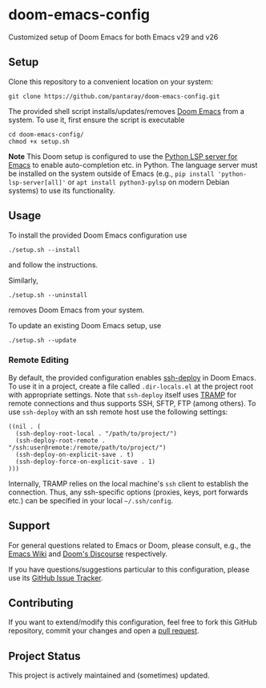 # doom-emacs-config
Customized setup of Doom Emacs for both Emacs v29 and v26

## Setup 

Clone this repository to a convenient location on your system:

``` shell
git clone https://github.com/pantaray/doom-emacs-config.git
```

The provided shell script installs/updates/removes [Doom Emacs](https://github.com/doomemacs/doomemacs)
from a system. To use it, first ensure the script is executable 

``` shell
cd doom-emacs-config/
chmod +x setup.sh
```

**Note** This Doom setup is configured to use the 
[Python LSP server for Emacs](https://emacs-lsp.github.io/lsp-mode/page/lsp-pylsp/) 
to enable auto-completion etc. in Python. The language server must be installed 
on the system outside of Emacs (e.g., `pip install 'python-lsp-server[all]'` or 
`apt install python3-pylsp` on modern Debian systems) to use its functionality. 

## Usage 

To install the provided Doom Emacs configuration use 

``` shell
./setup.sh --install
```

and follow the instructions. 

Similarly, 

``` shell
./setup.sh --uninstall
```

removes Doom Emacs from your system. 

To update an existing Doom Emacs setup, use 

``` shell
./setup.sh --update
```

### Remote Editing 

By default, the provided configuration enables
[ssh-deploy](https://github.com/cjohansson/emacs-ssh-deploy/tree/master) in Doom Emacs. 
To use it in a project, create a file called `.dir-locals.el` at the project root with 
appropriate settings. Note that `ssh-deploy` itself uses 
[TRAMP](https://www.gnu.org/software/tramp/) for remote connections 
and thus supports SSH, SFTP, FTP (among others). To use `ssh-deploy` with an 
ssh remote host use the following settings:

``` shell
((nil . (
  (ssh-deploy-root-local . "/path/to/project/")
  (ssh-deploy-root-remote . "/ssh:user@remote:/remote/path/to/project/")
  (ssh-deploy-on-explicit-save . t)
  (ssh-deploy-force-on-explicit-save . 1)
)))
```

Internally, TRAMP relies on the local machine's `ssh` client to establish the 
connection. Thus, any ssh-specific options (proxies, keys, port forwards etc.) 
can be specified in your local `~/.ssh/config`. 

## Support

For general questions related to Emacs or Doom, please consult, e.g., the 
[Emacs Wiki](https://www.emacswiki.org/) and [Doom's Discourse](https://discourse.doomemacs.org/)
respectively. 

If you have questions/suggestions particular to this configuration, please use 
its [GitHub Issue Tracker](https://github.com/pantaray/doom-emacs-config/issues). 

## Contributing

If you want to extend/modify this configuration, feel free to fork this GitHub repository,
commit your changes and open a [pull request](https://github.com/pantaray/doom-emacs-config/pulls).

## Project Status

This project is actively maintained and (sometimes) updated.
